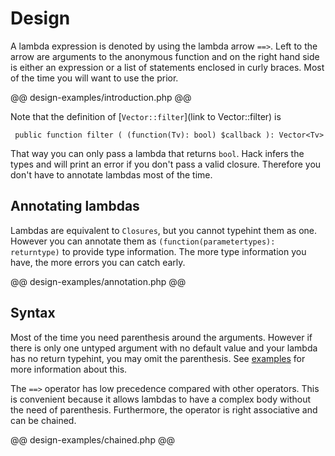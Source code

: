 # Design

A lambda expression is denoted by using the lambda arrow `==>`.
Left to the arrow are arguments to the anonymous function and on the right hand side is either an expression or a list of statements enclosed in curly braces. Most of the time you will want to use the prior.

@@ design-examples/introduction.php @@

Note that the definition of [`Vector::filter`](link to Vector::filter) is

     public function filter ( (function(Tv): bool) $callback ): Vector<Tv>

That way you can only pass a lambda that returns `bool`. Hack infers the types and will print an error if you don't pass a valid closure. Therefore you don't have to annotate lambdas most of the time.

## Annotating lambdas

Lambdas are equivalent to `Closures`, but you cannot typehint them as one. However you can annotate  them as `(function(parametertypes): returntype)` to provide type information. The more type information you have, the more errors you can catch early.

@@ design-examples/annotation.php @@


## Syntax

Most of the time you need parenthesis around the arguments. However if there is only one untyped argument with no default value and your lambda has no return typehint, you may omit the parenthesis. See [examples](examples.md) for more information about this.

The `==>` operator has low precedence compared with other operators. This is convenient because it allows lambdas to have a complex body without the need of parenthesis. Furthermore, the operator is right associative and can be chained.

@@ design-examples/chained.php @@
